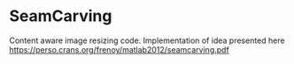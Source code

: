 # SeamCarving
Content aware image resizing code. Implementation of idea presented here https://perso.crans.org/frenoy/matlab2012/seamcarving.pdf

